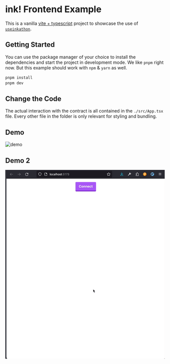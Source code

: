 # ink! Frontend Example

This is a vanilla [vite + typescript](https://vitejs.dev/) project to showcase the use of [`useinkathon`](https://github.com/scio-labs/use-inkathon).

## Getting Started

You can use the package manager of your choice to install the dependencies and start the project in development mode. We like `pnpm` right now. But this example should work with `npm` & `yarn` as well.

```sh
pnpm install
pnpm dev
```

## Change the Code

The actual interaction with the contract is all contained in the `./src/App.tsx` file. Every other file in the folder is only relevant for styling and bundling.

## Demo

![demo](https://raw.githubusercontent.com/paritytech/ink-examples/pz/dns-frontent-example/dns/frontend/demo.gif)

## Demo 2

![demo](demo.gif)
